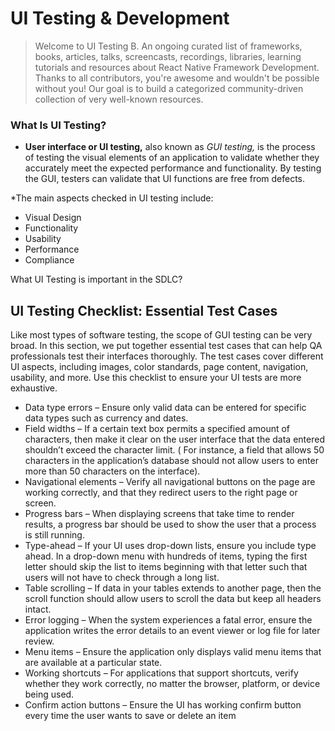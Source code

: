 # UI Testing & Development

> Welcome to UI Testing B. An ongoing curated list of frameworks, books, articles, talks, screencasts, recordings, libraries, learning tutorials and resources about React Native Framework Development. Thanks to all contributors, you're awesome and wouldn't be possible without you! Our goal is to build a categorized community-driven collection of very well-known resources.

### What Is UI Testing?
* **User interface or UI testing,** also known as *GUI testing,* is the process of testing the visual elements of an application to validate whether they accurately meet the expected performance and functionality. By testing the GUI, testers can validate that UI functions are free from defects.

*The main aspects checked in UI testing include:

- Visual Design
- Functionality
- Usability
- Performance
- Compliance

What UI Testing is important in the SDLC?


## UI Testing Checklist: Essential Test Cases

Like most types of software testing, the scope of GUI testing can be very broad. In this section, we put together essential test cases that can help QA professionals test their interfaces thoroughly. The test cases cover different UI aspects, including images, color standards, page content, navigation, usability, and more. Use this checklist to ensure your UI tests are more exhaustive.

- Data type errors – Ensure only valid data can be entered for specific data types such as currency and dates.
- Field widths – If a certain text box permits a specified amount of characters, then make it clear on the user interface that the data entered shouldn’t exceed the character limit. ( For instance, a field that allows 50 characters in the application’s database should not allow users to enter more than 50 characters on the interface).
- Navigational elements – Verify all navigational buttons on the page are working correctly, and that they redirect users to the right page or screen.
- Progress bars – When displaying screens that take time to render results, a progress bar should be used to show the user that a process is still running.
- Type-ahead – If your UI uses drop-down lists, ensure you include type ahead. In a drop-down menu with hundreds of items, typing the first letter should skip the list to items beginning with that letter such that users will not have to check through a long list.
- Table scrolling – If data in your tables extends to another page, then the scroll function should allow users to scroll the data but keep all headers intact.
- Error logging – When the system experiences a fatal error, ensure the application writes the error details to an event viewer or log file for later review.
- Menu items – Ensure the application only displays valid menu items that are available at a particular state.
- Working shortcuts – For applications that support shortcuts, verify whether they work correctly, no matter the browser, platform, or device being used.
- Confirm action buttons – Ensure the UI has working confirm button every time the user wants to save or delete an item

